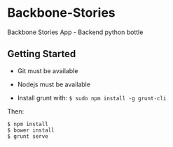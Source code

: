 Backbone-Stories
================

Backbone Stories App - Backend python bottle



Getting Started
---------------

- Git must be available

- Nodejs must be available

- Install grunt with: `$ sudo npm install -g grunt-cli`

Then:

```
$ npm install
$ bower install
$ grunt serve
```
